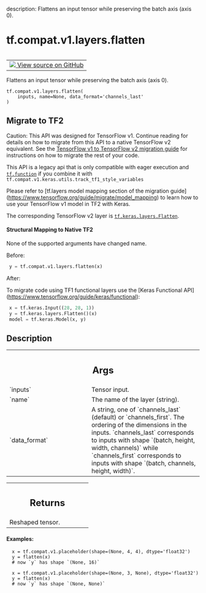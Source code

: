 description: Flattens an input tensor while preserving the batch axis (axis 0).

<div itemscope itemtype="http://developers.google.com/ReferenceObject">
<meta itemprop="name" content="tf.compat.v1.layers.flatten" />
<meta itemprop="path" content="Stable" />
</div>

# tf.compat.v1.layers.flatten

<!-- Insert buttons and diff -->

<table class="tfo-notebook-buttons tfo-api nocontent" align="left">
<td>
  <a target="_blank" href="https://github.com/keras-team/keras/tree/v2.15.0/keras/legacy_tf_layers/core.py#L481-L550">
    <img src="https://www.tensorflow.org/images/GitHub-Mark-32px.png" />
    View source on GitHub
  </a>
</td>
</table>



Flattens an input tensor while preserving the batch axis (axis 0).


<pre class="devsite-click-to-copy prettyprint lang-py tfo-signature-link">
<code>tf.compat.v1.layers.flatten(
    inputs, name=None, data_format=&#x27;channels_last&#x27;
)
</code></pre>





 <section><devsite-expandable expanded>
 <h2 class="showalways">Migrate to TF2</h2>

Caution: This API was designed for TensorFlow v1.
Continue reading for details on how to migrate from this API to a native
TensorFlow v2 equivalent. See the
[TensorFlow v1 to TensorFlow v2 migration guide](https://www.tensorflow.org/guide/migrate)
for instructions on how to migrate the rest of your code.

This API is a legacy api that is only compatible with eager execution and
<a href="../../../../tf/function.md"><code>tf.function</code></a> if you combine it with
`tf.compat.v1.keras.utils.track_tf1_style_variables`

Please refer to [tf.layers model mapping section of the migration guide]
(https://www.tensorflow.org/guide/migrate/model_mapping)
to learn how to use your TensorFlow v1 model in TF2 with Keras.

The corresponding TensorFlow v2 layer is <a href="../../../../tf/keras/layers/Flatten.md"><code>tf.keras.layers.Flatten</code></a>.


#### Structural Mapping to Native TF2

None of the supported arguments have changed name.

Before:

```python
 y = tf.compat.v1.layers.flatten(x)
```

After:

To migrate code using TF1 functional layers use the [Keras Functional API]
(https://www.tensorflow.org/guide/keras/functional):

```python
 x = tf.keras.Input((28, 28, 1))
 y = tf.keras.layers.Flatten()(x)
 model = tf.keras.Model(x, y)
```

 </aside></devsite-expandable></section>

<h2>Description</h2>

<!-- Placeholder for "Used in" -->


<!-- Tabular view -->
 <table class="responsive fixed orange">
<colgroup><col width="214px"><col></colgroup>
<tr><th colspan="2"><h2 class="add-link">Args</h2></th></tr>

<tr>
<td>
`inputs`<a id="inputs"></a>
</td>
<td>
Tensor input.
</td>
</tr><tr>
<td>
`name`<a id="name"></a>
</td>
<td>
The name of the layer (string).
</td>
</tr><tr>
<td>
`data_format`<a id="data_format"></a>
</td>
<td>
A string, one of `channels_last` (default) or
`channels_first`. The ordering of the dimensions in the inputs.
`channels_last` corresponds to inputs with shape
`(batch, height, width, channels)` while `channels_first` corresponds to
inputs with shape `(batch, channels, height, width)`.
</td>
</tr>
</table>



<!-- Tabular view -->
 <table class="responsive fixed orange">
<colgroup><col width="214px"><col></colgroup>
<tr><th colspan="2"><h2 class="add-link">Returns</h2></th></tr>
<tr class="alt">
<td colspan="2">
Reshaped tensor.
</td>
</tr>

</table>



#### Examples:



```
  x = tf.compat.v1.placeholder(shape=(None, 4, 4), dtype='float32')
  y = flatten(x)
  # now `y` has shape `(None, 16)`

  x = tf.compat.v1.placeholder(shape=(None, 3, None), dtype='float32')
  y = flatten(x)
  # now `y` has shape `(None, None)`
```
